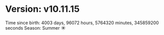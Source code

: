 # Version: v10.11.15
Time since birth: 4003 days, 96072 hours, 5764320 minutes, 345859200 seconds
Season: Summer ☀️
